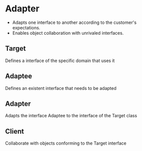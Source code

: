 ﻿# Adapter
- Adapts one interface to another according to the customer's expectations.
- Enables object collaboration with unrivaled interfaces.

## Target
Defines a interface of the specific domain that uses it

## Adaptee
Defines an existent interface that needs to be adapted

## Adapter
Adapts the interface Adaptee to the interface of the Target class

## Client
Collaborate with objects conforming to the Target interface